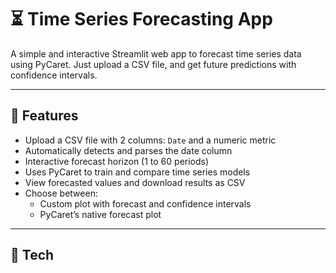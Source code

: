 # ⏳ Time Series Forecasting App

A simple and interactive Streamlit web app to forecast time series data using PyCaret. Just upload a CSV file, and get future predictions with confidence intervals.

---

## 📌 Features

- Upload a CSV file with 2 columns: `Date` and a numeric metric
- Automatically detects and parses the date column
- Interactive forecast horizon (1 to 60 periods)
- Uses PyCaret to train and compare time series models
- View forecasted values and download results as CSV
- Choose between:
  - Custom plot with forecast and confidence intervals
  - PyCaret’s native forecast plot

---

## 🧰 Tech
